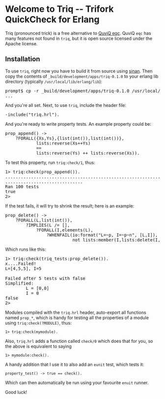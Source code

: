 
# Welcome to Triq -- Trifork QuickCheck for Erlang

Triq (pronounced trick) is a free alternative to [QuviQ eqc](http://www.quviq.com/). QuviQ `eqc` has many features not found in `triq`, but it is open source licensed under the Apache license.

## Installation

To use `triq`, right now you have to build it from source using [sinan](http://www.erlware.org/erlware/index.html). Then copy the contents of `_build/development/apps/triq-0.1.0` to your
erlang lib directory (typically `/usr/local/lib/erlang/lib`):

<pre>prompt$ cp -r _build/development/apps/triq-0.1.0 /usr/local/lib/erlang/lib
...</pre>

And you're all set.  Next, to use `triq`, include the header file:

<pre>-include("triq.hrl").</pre>

And you're ready to write property tests.  An example property could be:

<pre>prop_append() ->
    ?FORALL({Xs,Ys},{list(int()),list(int())},
            lists:reverse(Xs++Ys)
            == 
            lists:reverse(Ys) ++ lists:reverse(Xs)).</pre>

To test this property, run `triq:check/1`, thus:

<pre>1> triq:check(prop_append()).
......................................................................
..............................
Ran 100 tests
true
2> </pre>

If the test fails, it will try to shrink the result; here is an example:

<pre>prop_delete() ->
    ?FORALL(L,list(int()), 
        ?IMPLIES(L /= [],
            ?FORALL(I,elements(L), 
                ?WHENFAIL(io:format("L=~p, I=~p~n", [L,I]),
                          not lists:member(I,lists:delete(I,L)))))).
</pre>

Which runs like this:
<pre>1> triq:check(triq_tests:prop_delete()).
x....Failed!
L=[4,5,5], I=5

Failed after 5 tests with false
Simplified:
        L = [0,0]
        I = 0
false
2> </pre>

Modules compiled with the `triq.hrl` header, auto-export all functions named `prop_*`, which is handy for testing all the properties of a module using `triq:check(?MODULE)`, thus:

    1> triq:check(mymodule).

Also, `triq.hrl` adds a function called `check/0` which does that for you, so the above is equivalent to saying

    1> mymodule:check().

A handy addition that I use it to also add an `eunit` test, which tests it:

    property_test() -> true == check().

Which can then automatically be run using your favourite `enuit` runner. 

Good luck!


